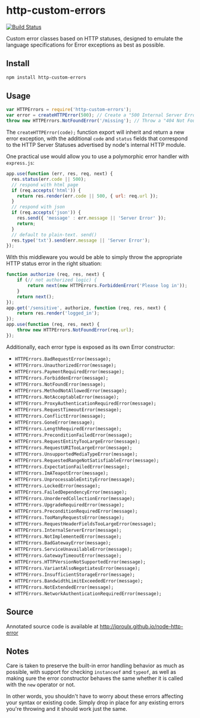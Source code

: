 http-custom-errors
==================
[![Build Status](https://travis-ci.org/jproulx/node-http-error.svg?branch=master)](https://travis-ci.org/jproulx/node-http-error)

Custom error classes based on HTTP statuses, designed to emulate the language specifications for Error exceptions as best as possible.
## Install
```bash
npm install http-custom-errors
```
## Usage
```js
var HTTPErrors = require('http-custom-errors');
var error = createHTTPError(500); // Create a "500 Internal Server Error" exception
throw new HTTPErrors.NotFoundError('/missing'); // Throw a "404 Not Found Error" exception
```
The `createHTTPError(code);` function export will inherit and return a new error exception, with the additional `code` and `status` fields that correspond to the HTTP Server Statuses advertised by node's internal HTTP module.

One practical use would allow you to use a polymorphic error handler with `express.js`:
```js
app.use(function (err, res, req, next) {
  res.status(err.code || 500);
  // respond with html page
  if (req.accepts('html')) {
    return res.render(err.code || 500, { url: req.url });
  }
  // respond with json
  if (req.accepts('json')) {
    res.send({ 'message' : err.message || 'Server Error' });
    return;
  }
  // default to plain-text. send()
  res.type('txt').send(err.message || 'Server Error');
});
```
With this middleware you would be able to simply throw the appropriate HTTP status error in the right situation:
```js
function authorize (req, res, next) {
    if (// not authorized logic) {
        return next(new HTTPErrors.ForbiddenError('Please log in'));
    }
    return next();
});
app.get('/sensitive', authorize, function (req, res, next) {
    return res.render('logged_in');
});
app.use(function (req, res, next) {
    throw new HTTPErrors.NotFoundError(req.url);
});
```
Additionally, each error type is exposed as its own Error constructor:

* `HTTPErrors.BadRequestError(message);`
* `HTTPErrors.UnauthorizedError(message);`
* `HTTPErrors.PaymentRequiredError(message);`
* `HTTPErrors.ForbiddenError(message);`
* `HTTPErrors.NotFoundError(message);`
* `HTTPErrors.MethodNotAllowedError(message);`
* `HTTPErrors.NotAcceptableError(message);`
* `HTTPErrors.ProxyAuthenticationRequiredError(message);`
* `HTTPErrors.RequestTimeoutError(message);`
* `HTTPErrors.ConflictError(message);`
* `HTTPErrors.GoneError(message);`
* `HTTPErrors.LengthRequiredError(message);`
* `HTTPErrors.PreconditionFailedError(message);`
* `HTTPErrors.RequestEntityTooLargeError(message);`
* `HTTPErrors.RequestURITooLargeError(message);`
* `HTTPErrors.UnsupportedMediaTypeError(message);`
* `HTTPErrors.RequestedRangeNotSatisfiableError(message);`
* `HTTPErrors.ExpectationFailedError(message);`
* `HTTPErrors.ImATeapotError(message);`
* `HTTPErrors.UnprocessableEntityError(message);`
* `HTTPErrors.LockedError(message);`
* `HTTPErrors.FailedDependencyError(message);`
* `HTTPErrors.UnorderedCollectionError(message);`
* `HTTPErrors.UpgradeRequiredError(message);`
* `HTTPErrors.PreconditionRequiredError(message);`
* `HTTPErrors.TooManyRequestsError(message);`
* `HTTPErrors.RequestHeaderFieldsTooLargeError(message);`
* `HTTPErrors.InternalServerError(message);`
* `HTTPErrors.NotImplementedError(message);`
* `HTTPErrors.BadGatewayError(message);`
* `HTTPErrors.ServiceUnavailableError(message);`
* `HTTPErrors.GatewayTimeoutError(message);`
* `HTTPErrors.HTTPVersionNotSupportedError(message);`
* `HTTPErrors.VariantAlsoNegotiatesError(message);`
* `HTTPErrors.InsufficientStorageError(message);`
* `HTTPErrors.BandwidthLimitExceededError(message);`
* `HTTPErrors.NotExtendedError(message);`
* `HTTPErrors.NetworkAuthenticationRequiredError(message);`

## Source
Annotated source code is available at http://jproulx.github.io/node-http-error

## Notes
Care is taken to preserve the built-in error handling behavior as much as possible, with support for checking `instanceof` and `typeof`, as well as making sure the error constructor behaves the same whether it is called with the `new` operator or not.

In other words, you shouldn't have to worry about these errors affecting your syntax or existing code. Simply drop in place for any existing errors you're throwing and it should work just the same.
